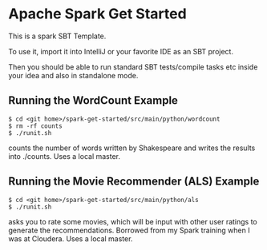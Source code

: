 # Apache Spark Get Started 

This is a spark SBT Template.

To use it, import it into IntelliJ or your favorite IDE as an SBT project.

Then you should be able to run standard SBT tests/compile tasks etc 
inside your idea and also in standalone mode.

## Running the WordCount Example
```
$ cd <git home>/spark-get-started/src/main/python/wordcount
$ rm -rf counts
$ ./runit.sh
```
counts the number of words written by Shakespeare and writes the results into ./counts.  Uses a local master.

## Running the Movie Recommender (ALS) Example
```
$ cd <git home>/spark-get-started/src/main/python/als
$ ./runit.sh
```
asks you to rate some movies, which will be input with other user ratings to generate the recommendations.  Borrowed from my Spark training when I was at Cloudera.  Uses a local master.
 
